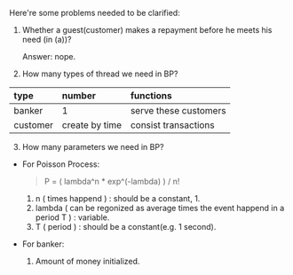 Here're some problems needed to be clarified:

1.	Whether a guest(customer) makes a repayment before he meets his need (in (a))?

	Answer: nope.

2.	How many types of thread we need in BP?

   |type 			|number          |functions            |
   |:-------------|:---------------|:--------------------|
   |banker 			|1 				  |serve these customers|
   |customer 		|create by time  |consist transactions |

3.	How many parameters we need in BP?

  - For Poisson Process:

      > P = ( lambda^n * exp^(-lambda) ) / n!
      1.	n      ( times happend ) : should be a constant, 1.
      2.	lambda ( can be regonized as average times the event happend in a period T ) : variable.
      3.	T      ( period )        : should be a constant(e.g. 1 second).

  - For banker:
      1.	Amount of money initialized.

